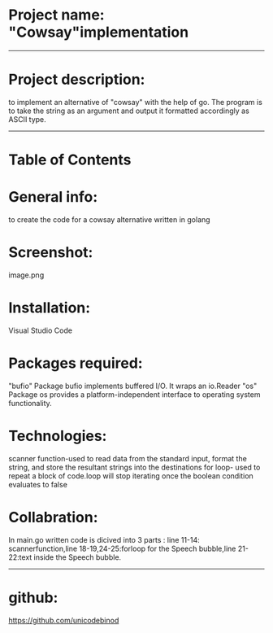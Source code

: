 # Project name: "Cowsay"implementation
***
# Project description:
to implement an alternative of "cowsay" with the help of go.
The program is to take the string as an argument and output it formatted accordingly as ASCII type.
***
# Table of Contents
# General info:
to create the code for a cowsay alternative written in golang 
# Screenshot:
image.png
# Installation:
Visual Studio Code
# Packages required:
"bufio" Package bufio implements buffered I/O. It wraps an io.Reader "os" Package os provides a platform-independent interface to operating system functionality.
# Technologies:
scanner function-used to read data from the standard input, format the string, and store the resultant strings into the destinations
for loop- used to repeat a block of code.loop will stop iterating once the boolean condition evaluates to false
# Collabration:
In main.go written code is dicived into 3 parts :
line 11-14: scannerfunction,line 18-19,24-25:forloop for the Speech bubble,line 21-22:text inside the Speech bubble.
***
# github:
https://github.com/unicodebinod